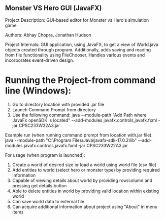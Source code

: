 ## Monster VS Hero GUI (JavaFX)
Project Description: GUI-based editor for Monster vs Hero's simulation game

Authors: Abhay Chopra, Jonathan Hudson

Project Internals:
GUI application, using JavaFX, to get a view of World.java objects created
through program. Additionally, adds saving and reading from file functionality 
using FileChooser. Handles various events and incorporates event-driven design.

# Running the Project-from command line (Windows): 

1) Go to directory location with provided .jar file
2) Launch Command Prompt from directory
3) Use the following command: java --module-path "Add Path where JavaFx openSDK is located" --add-modules 
javafx.controls,javafx.fxml -jar CPSC233W22A3.jar

Example run (when running command prompt from location with.jar file):
java --module-path "C:\Program Files\Java\javafx-sdk-17.0.2\lib" --add-modules javafx.controls,javafx.fxml -jar CPSC233W22A3.jar


For usage (when program is launched): 
1) Create a world of desired size or load a world using world file (csv file)
2) Add entities to world (select hero or monster type) by providing required information
3) Capable of viewing details about world by providing row/column and pressing get details button
4) Able to delete entities in world by providing valid location within existing world
5) Can save world data to external file
6) Can acquire additional information about project using "About" in menu items
